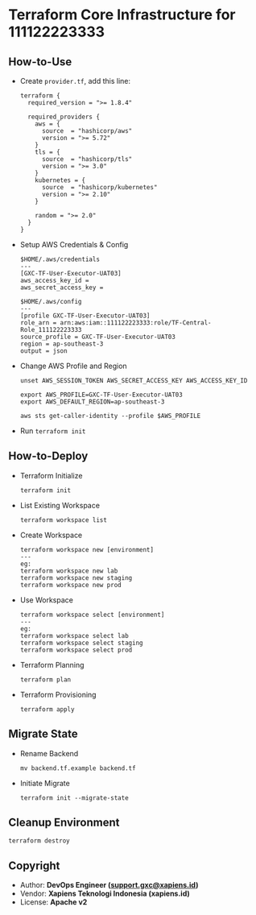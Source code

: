 # Terraform Core Infrastructure for 111122223333

## How-to-Use

- Create `provider.tf`, add this line:

  ```
  terraform {
    required_version = ">= 1.8.4"

    required_providers {
      aws = {
        source  = "hashicorp/aws"
        version = ">= 5.72"
      }
      tls = {
        source  = "hashicorp/tls"
        version = ">= 3.0"
      }
      kubernetes = {
        source  = "hashicorp/kubernetes"
        version = ">= 2.10"
      }

      random = ">= 2.0"
    }
  }
  ```

- Setup AWS Credentials & Config

  ```
  $HOME/.aws/credentials
  ---
  [GXC-TF-User-Executor-UAT03]
  aws_access_key_id =
  aws_secret_access_key =

  $HOME/.aws/config
  ---
  [profile GXC-TF-User-Executor-UAT03]
  role_arn = arn:aws:iam::111122223333:role/TF-Central-Role_111122223333
  source_profile = GXC-TF-User-Executor-UAT03
  region = ap-southeast-3
  output = json
  ```

- Change AWS Profile and Region

  ```
  unset AWS_SESSION_TOKEN AWS_SECRET_ACCESS_KEY AWS_ACCESS_KEY_ID

  export AWS_PROFILE=GXC-TF-User-Executor-UAT03
  export AWS_DEFAULT_REGION=ap-southeast-3

  aws sts get-caller-identity --profile $AWS_PROFILE
  ```

- Run `terraform init`


## How-to-Deploy

- Terraform Initialize

  ```
  terraform init
  ```

- List Existing Workspace

  ```
  terraform workspace list
  ```

- Create Workspace

  ```
  terraform workspace new [environment]
  ---
  eg:
  terraform workspace new lab
  terraform workspace new staging
  terraform workspace new prod
  ```

- Use Workspace

  ```
  terraform workspace select [environment]
  ---
  eg:
  terraform workspace select lab
  terraform workspace select staging
  terraform workspace select prod
  ```

- Terraform Planning

  ```
  terraform plan
  ```

- Terraform Provisioning

  ```
  terraform apply
  ```

## Migrate State

- Rename Backend

  ```
  mv backend.tf.example backend.tf
  ```

- Initiate Migrate

  ```
  terraform init --migrate-state
  ```

## Cleanup Environment

```
terraform destroy
```

## Copyright

- Author: **DevOps Engineer (support.gxc@xapiens.id)**
- Vendor: **Xapiens Teknologi Indonesia (xapiens.id)**
- License: **Apache v2**
